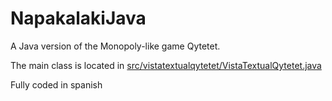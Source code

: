 # NapakalakiJava
A Java version of the Monopoly-like game Qytetet.

The main class is located in [src/vistatextualqytetet/VistaTextualQytetet.java](https://github.com/davidpeinao/NapakalakiJava/blob/master/src/vistatextualqytetet/VistaTextualQytetet.java)

Fully coded in spanish
